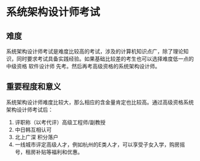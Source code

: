 # 系统架构设计师考试
## 难度
系统架构设计师考试是难度比较高的考试，涉及的计算机知识点广，除了理论知识，同时要求考试具备实践经验。如果基础比较差的考生也可以选择难度低一点的 中级资格 软件设计师 先考。然后再考高级资格的系统架构设计师。
## 重要程度和意义
系统架构设计师难度比较大，那么相应的含金量肯定也比较高。通过高级资格系统架构设计师考试后：
1. 评职称（以考代评）高级工程师/副教授
2. 中日韩互相认可
3. 北上广深 积分落户
4. 一线城市评定高级人才，例如杭州的E类人才，可以享受子女入学，购房摇号，租房补贴等福利和优惠。
